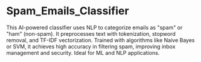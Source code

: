 # Spam_Emails_Classifier
This AI-powered classifier uses NLP to categorize emails as "spam" or "ham" (non-spam). It preprocesses text with tokenization, stopword removal, and TF-IDF vectorization. Trained with algorithms like Naive Bayes or SVM, it achieves high accuracy in filtering spam, improving inbox management and security. Ideal for ML and NLP applications.
